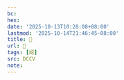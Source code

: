 ```yaml
---
bc:
hex:
date: '2025-10-13T10:28:08+08:00'
lastmod: '2025-10-14T21:46:45-08:00'
title: 􄫛
url: 􄫛
tags: [䋟]
src: DCCV
note:
---
```

